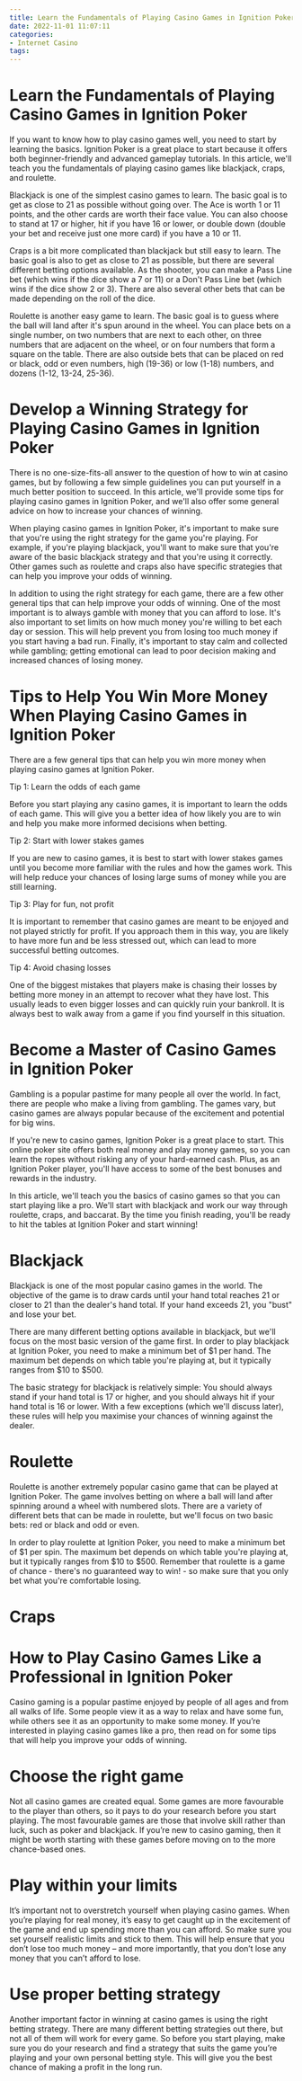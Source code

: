 ```yaml
---
title: Learn the Fundamentals of Playing Casino Games in Ignition Poker
date: 2022-11-01 11:07:11
categories:
- Internet Casino
tags:
---
```



#  Learn the Fundamentals of Playing Casino Games in Ignition Poker

If you want to know how to play casino games well, you need to start by learning the basics. Ignition Poker is a great place to start because it offers both beginner-friendly and advanced gameplay tutorials. In this article, we'll teach you the fundamentals of playing casino games like blackjack, craps, and roulette.

Blackjack is one of the simplest casino games to learn. The basic goal is to get as close to 21 as possible without going over. The Ace is worth 1 or 11 points, and the other cards are worth their face value. You can also choose to stand at 17 or higher, hit if you have 16 or lower, or double down (double your bet and receive just one more card) if you have a 10 or 11.

Craps is a bit more complicated than blackjack but still easy to learn. The basic goal is also to get as close to 21 as possible, but there are several different betting options available. As the shooter, you can make a Pass Line bet (which wins if the dice show a 7 or 11) or a Don't Pass Line bet (which wins if the dice show 2 or 3). There are also several other bets that can be made depending on the roll of the dice.

Roulette is another easy game to learn. The basic goal is to guess where the ball will land after it's spun around in the wheel. You can place bets on a single number, on two numbers that are next to each other, on three numbers that are adjacent on the wheel, or on four numbers that form a square on the table. There are also outside bets that can be placed on red or black, odd or even numbers, high (19-36) or low (1-18) numbers, and dozens (1-12, 13-24, 25-36).

#  Develop a Winning Strategy for Playing Casino Games in Ignition Poker

There is no one-size-fits-all answer to the question of how to win at casino games, but by following a few simple guidelines you can put yourself in a much better position to succeed. In this article, we'll provide some tips for playing casino games in Ignition Poker, and we'll also offer some general advice on how to increase your chances of winning.

When playing casino games in Ignition Poker, it's important to make sure that you're using the right strategy for the game you're playing. For example, if you're playing blackjack, you'll want to make sure that you're aware of the basic blackjack strategy and that you're using it correctly. Other games such as roulette and craps also have specific strategies that can help you improve your odds of winning.

In addition to using the right strategy for each game, there are a few other general tips that can help improve your odds of winning. One of the most important is to always gamble with money that you can afford to lose. It's also important to set limits on how much money you're willing to bet each day or session. This will help prevent you from losing too much money if you start having a bad run. Finally, it's important to stay calm and collected while gambling; getting emotional can lead to poor decision making and increased chances of losing money.

#  Tips to Help You Win More Money When Playing Casino Games in Ignition Poker

There are a few general tips that can help you win more money when playing casino games at Ignition Poker.

Tip 1: Learn the odds of each game

Before you start playing any casino games, it is important to learn the odds of each game. This will give you a better idea of how likely you are to win and help you make more informed decisions when betting.

Tip 2: Start with lower stakes games

If you are new to casino games, it is best to start with lower stakes games until you become more familiar with the rules and how the games work. This will help reduce your chances of losing large sums of money while you are still learning.

Tip 3: Play for fun, not profit

It is important to remember that casino games are meant to be enjoyed and not played strictly for profit. If you approach them in this way, you are likely to have more fun and be less stressed out, which can lead to more successful betting outcomes.

Tip 4: Avoid chasing losses

One of the biggest mistakes that players make is chasing their losses by betting more money in an attempt to recover what they have lost. This usually leads to even bigger losses and can quickly ruin your bankroll. It is always best to walk away from a game if you find yourself in this situation.

#  Become a Master of Casino Games in Ignition Poker

Gambling is a popular pastime for many people all over the world. In fact, there are people who make a living from gambling. The games vary, but casino games are always popular because of the excitement and potential for big wins.

If you're new to casino games, Ignition Poker is a great place to start. This online poker site offers both real money and play money games, so you can learn the ropes without risking any of your hard-earned cash. Plus, as an Ignition Poker player, you'll have access to some of the best bonuses and rewards in the industry.

In this article, we'll teach you the basics of casino games so that you can start playing like a pro. We'll start with blackjack and work our way through roulette, craps, and baccarat. By the time you finish reading, you'll be ready to hit the tables at Ignition Poker and start winning!

# Blackjack

Blackjack is one of the most popular casino games in the world. The objective of the game is to draw cards until your hand total reaches 21 or closer to 21 than the dealer's hand total. If your hand exceeds 21, you "bust" and lose your bet.

There are many different betting options available in blackjack, but we'll focus on the most basic version of the game first. In order to play blackjack at Ignition Poker, you need to make a minimum bet of $1 per hand. The maximum bet depends on which table you're playing at, but it typically ranges from $10 to $500.

The basic strategy for blackjack is relatively simple: You should always stand if your hand total is 17 or higher, and you should always hit if your hand total is 16 or lower. With a few exceptions (which we'll discuss later), these rules will help you maximise your chances of winning against the dealer.

# Roulette

Roulette is another extremely popular casino game that can be played at Ignition Poker. The game involves betting on where a ball will land after spinning around a wheel with numbered slots. There are a variety of different bets that can be made in roulette, but we'll focus on two basic bets: red or black and odd or even.

In order to play roulette at Ignition Poker, you need to make a minimum bet of $1 per spin. The maximum bet depends on which table you're playing at, but it typically ranges from $10 to $500. Remember that roulette is a game of chance - there's no guaranteed way to win! - so make sure that you only bet what you're comfortable losing.

# Craps


#  How to Play Casino Games Like a Professional in Ignition Poker

Casino gaming is a popular pastime enjoyed by people of all ages and from all walks of life. Some people view it as a way to relax and have some fun, while others see it as an opportunity to make some money. If you’re interested in playing casino games like a pro, then read on for some tips that will help you improve your odds of winning.

# Choose the right game

Not all casino games are created equal. Some games are more favourable to the player than others, so it pays to do your research before you start playing. The most favourable games are those that involve skill rather than luck, such as poker and blackjack. If you’re new to casino gaming, then it might be worth starting with these games before moving on to the more chance-based ones.

# Play within your limits

It’s important not to overstretch yourself when playing casino games. When you’re playing for real money, it’s easy to get caught up in the excitement of the game and end up spending more than you can afford. So make sure you set yourself realistic limits and stick to them. This will help ensure that you don’t lose too much money – and more importantly, that you don’t lose any money that you can’t afford to lose.

# Use proper betting strategy

Another important factor in winning at casino games is using the right betting strategy. There are many different betting strategies out there, but not all of them will work for every game. So before you start playing, make sure you do your research and find a strategy that suits the game you’re playing and your own personal betting style. This will give you the best chance of making a profit in the long run.